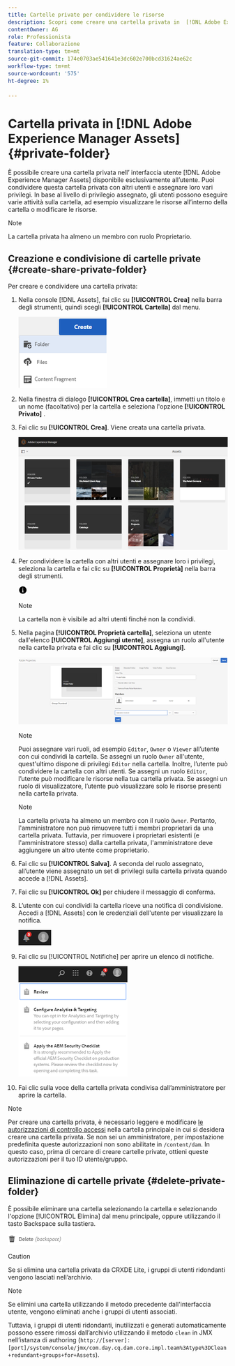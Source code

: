 ```yaml
---
title: Cartelle private per condividere le risorse
description: Scopri come creare una cartella privata in  [!DNL Adobe Experience Manager Assets] e condividerla con altri utenti e assegnare loro vari privilegi.
contentOwner: AG
role: Professionista
feature: Collaborazione
translation-type: tm+mt
source-git-commit: 174e0703ae541641e3dc602e700bcd31624ae62c
workflow-type: tm+mt
source-wordcount: '575'
ht-degree: 1%

---
```



# Cartella privata in [!DNL Adobe Experience Manager Assets] {#private-folder}

È possibile creare una cartella privata nell’ interfaccia utente [!DNL Adobe Experience Manager Assets] disponibile esclusivamente all’utente. Puoi condividere questa cartella privata con altri utenti e assegnare loro vari privilegi. In base al livello di privilegio assegnato, gli utenti possono eseguire varie attività sulla cartella, ad esempio visualizzare le risorse all’interno della cartella o modificare le risorse.

>[!NOTE]
>
>La cartella privata ha almeno un membro con ruolo Proprietario.

## Creazione e condivisione di cartelle private {#create-share-private-folder}

Per creare e condividere una cartella privata:

1. Nella console [!DNL Assets], fai clic su **[!UICONTROL Crea]** nella barra degli strumenti, quindi scegli **[!UICONTROL Cartella]** dal menu.

   ![Crea cartella risorse](assets/Create-folder.png)

1. Nella finestra di dialogo **[!UICONTROL Crea cartella]**, immetti un titolo e un nome (facoltativo) per la cartella e seleziona l&#39;opzione **[!UICONTROL Privato]** .

1. Fai clic su **[!UICONTROL Crea]**. Viene creata una cartella privata.

   ![chlimage_1-413](assets/chlimage_1-413.png)

1. Per condividere la cartella con altri utenti e assegnare loro i privilegi, seleziona la cartella e fai clic su **[!UICONTROL Proprietà]** nella barra degli strumenti.

   ![opzione info](assets/do-not-localize/info-circle-icon.png)

   >[!NOTE]
   >
   >La cartella non è visibile ad altri utenti finché non la condividi.

1. Nella pagina **[!UICONTROL Proprietà cartella]**, seleziona un utente dall&#39;elenco **[!UICONTROL Aggiungi utente]**, assegna un ruolo all&#39;utente nella cartella privata e fai clic su **[!UICONTROL Aggiungi]**.

   ![chlimage_1-415](assets/chlimage_1-415.png)

   >[!NOTE]
   >
   >Puoi assegnare vari ruoli, ad esempio `Editor`, `Owner` o `Viewer` all’utente con cui condividi la cartella. Se assegni un ruolo `Owner` all&#39;utente, quest&#39;ultimo dispone di privilegi `Editor` nella cartella. Inoltre, l’utente può condividere la cartella con altri utenti. Se assegni un ruolo `Editor`, l’utente può modificare le risorse nella tua cartella privata. Se assegni un ruolo di visualizzatore, l’utente può visualizzare solo le risorse presenti nella cartella privata.

   >[!NOTE]
   >
   >La cartella privata ha almeno un membro con il ruolo `Owner`. Pertanto, l&#39;amministratore non può rimuovere tutti i membri proprietari da una cartella privata. Tuttavia, per rimuovere i proprietari esistenti (e l&#39;amministratore stesso) dalla cartella privata, l&#39;amministratore deve aggiungere un altro utente come proprietario.

1. Fai clic su **[!UICONTROL Salva]**. A seconda del ruolo assegnato, all’utente viene assegnato un set di privilegi sulla cartella privata quando accede a [!DNL Assets].
1. Fai clic su **[!UICONTROL Ok]** per chiudere il messaggio di conferma.
1. L’utente con cui condividi la cartella riceve una notifica di condivisione. Accedi a [!DNL Assets] con le credenziali dell&#39;utente per visualizzare la notifica.

   ![chlimage_1-416](assets/chlimage_1-416.png)

1. Fai clic su [!UICONTROL Notifiche] per aprire un elenco di notifiche.

   ![Elenco delle notifiche](assets/Assets-Notification.png)

1. Fai clic sulla voce della cartella privata condivisa dall’amministratore per aprire la cartella.

>[!NOTE]
>
>Per creare una cartella privata, è necessario leggere e modificare [le autorizzazioni di controllo accessi](/help/sites-administering/security.md#permissions-in-aem) nella cartella principale in cui si desidera creare una cartella privata. Se non sei un amministratore, per impostazione predefinita queste autorizzazioni non sono abilitate in `/content/dam`. In questo caso, prima di cercare di creare cartelle private, ottieni queste autorizzazioni per il tuo ID utente/gruppo.

## Eliminazione di cartelle private {#delete-private-folder}

È possibile eliminare una cartella selezionando la cartella e selezionando l&#39;opzione [!UICONTROL Elimina] dal menu principale, oppure utilizzando il tasto Backspace sulla tastiera.

![opzione elimina nel menu principale](assets/delete-option.png)

>[!CAUTION]
>
>Se si elimina una cartella privata da CRXDE Lite, i gruppi di utenti ridondanti vengono lasciati nell’archivio.

>[!NOTE]
>
>Se elimini una cartella utilizzando il metodo precedente dall&#39;interfaccia utente, vengono eliminati anche i gruppi di utenti associati.
>
>Tuttavia, i gruppi di utenti ridondanti, inutilizzati e generati automaticamente possono essere rimossi dall’archivio utilizzando il metodo `clean` in JMX nell’istanza di authoring (`http://[server]:[port]/system/console/jmx/com.day.cq.dam.core.impl.team%3Atype%3DClean+redundant+groups+for+Assets`).
